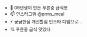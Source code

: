 - 👋 09년생이 만든 푸른중 급식봇
- 📫 인스타그램 [@prms_meal](https://www.instagram.com/prms_meal/)
- ⚡ 궁금한점 개선할점 인스타 디엠으로...
- 💘 푸른중 급식 맛있다

<!---
prms-meal/prms-meal is a ✨ special ✨ repository because its `README.md` (this file) appears on your GitHub profile.
You can click the Preview link to take a look at your changes.
--->
